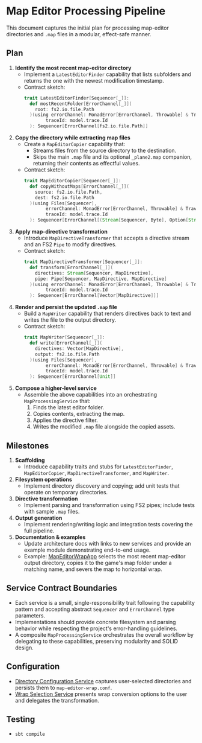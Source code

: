 # Map Editor Processing Pipeline

This document captures the initial plan for processing map-editor directories and `.map` files in a modular, effect-safe manner.

## Plan
1. **Identify the most recent map-editor directory**
   - Implement a `LatestEditorFinder` capability that lists subfolders and returns the one with the newest modification timestamp.
   - Contract sketch:
     ```scala
     trait LatestEditorFinder[Sequencer[_]]:
       def mostRecentFolder[ErrorChannel[_]](
         root: fs2.io.file.Path
       )(using errorChannel: MonadError[ErrorChannel, Throwable] & Traverse[ErrorChannel],
             traceId: model.trace.Id
       ): Sequencer[ErrorChannel[fs2.io.file.Path]]
     ```
2. **Copy the directory while extracting map files**
   - Create a `MapEditorCopier` capability that:
     - Streams files from the source directory to the destination.
     - Skips the main `.map` file and its optional `_plane2.map` companion,
       returning their contents as effectful values.
   - Contract sketch:
     ```scala
     trait MapEditorCopier[Sequencer[_]]:
       def copyWithoutMaps[ErrorChannel[_]](
         source: fs2.io.file.Path,
         dest: fs2.io.file.Path
       )(using Files[Sequencer],
             errorChannel: MonadError[ErrorChannel, Throwable] & Traverse[ErrorChannel],
             traceId: model.trace.Id
       ): Sequencer[ErrorChannel[(Stream[Sequencer, Byte], Option[Stream[Sequencer, Byte]])]]
     ```
3. **Apply map-directive transformation**
   - Introduce `MapDirectiveTransformer` that accepts a directive stream and an FS2 `Pipe` to modify directives.
   - Contract sketch:
     ```scala
     trait MapDirectiveTransformer[Sequencer[_]]:
       def transform[ErrorChannel[_]](
         directives: Stream[Sequencer, MapDirective],
         pipe: Pipe[Sequencer, MapDirective, MapDirective]
       )(using errorChannel: MonadError[ErrorChannel, Throwable] & Traverse[ErrorChannel],
             traceId: model.trace.Id
       ): Sequencer[ErrorChannel[Vector[MapDirective]]]
     ```
4. **Render and persist the updated `.map` file**
   - Build a `MapWriter` capability that renders directives back to text and writes the file to the output directory.
   - Contract sketch:
     ```scala
     trait MapWriter[Sequencer[_]]:
       def write[ErrorChannel[_]](
         directives: Vector[MapDirective],
         output: fs2.io.file.Path
       )(using Files[Sequencer],
             errorChannel: MonadError[ErrorChannel, Throwable] & Traverse[ErrorChannel],
             traceId: model.trace.Id
       ): Sequencer[ErrorChannel[Unit]]
     ```
5. **Compose a higher-level service**
   - Assemble the above capabilities into an orchestrating `MapProcessingService` that:
     1. Finds the latest editor folder.
     2. Copies contents, extracting the map.
     3. Applies the directive filter.
     4. Writes the modified `.map` file alongside the copied assets.

## Milestones
1. **Scaffolding**
   - Introduce capability traits and stubs for `LatestEditorFinder`, `MapEditorCopier`, `MapDirectiveTransformer`, and `MapWriter`.
2. **Filesystem operations**
   - Implement directory discovery and copying; add unit tests that operate on temporary directories.
3. **Directive transformation**
   - Implement parsing and transformation using FS2 pipes; include tests with sample `.map` files.
4. **Output generation**
   - Implement rendering/writing logic and integration tests covering the full pipeline.
5. **Documentation & examples**
   - Update architecture docs with links to new services and provide an example module demonstrating end-to-end usage.
   - Example: [MapEditorWrapApp](../../../apps/src/main/scala/com/crib/bills/dom6maps/apps/MapEditorWrapApp.scala) selects the
     most recent map-editor output directory, copies it to the game's map folder under a matching name, and severs the map to
     horizontal wrap.

## Service Contract Boundaries
- Each service is a small, single-responsibility trait following the capability pattern and accepting abstract `Sequencer` and `ErrorChannel` type parameters.
- Implementations should provide concrete filesystem and parsing behavior while respecting the project's error-handling guidelines.
- A composite `MapProcessingService` orchestrates the overall workflow by delegating to these capabilities, preserving modularity and SOLID design.

## Configuration
- [Directory Configuration Service](../directory_configuration_service.md) captures user-selected directories and persists them to `map-editor-wrap.conf`.
- [Wrap Selection Service](../wrap_selection_service.md) presents wrap conversion options to the user and delegates the transformation.

## Testing
- `sbt compile`
